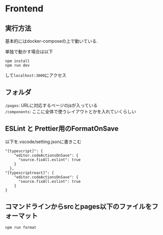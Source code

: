 # Frontend

## 実行方法
基本的にはdocker-composeの上で動いている.

単独で動かす場合は以下
```
npm install
npm run dev
```
して`localhost:3000`にアクセス

## フォルダ
`/pages`: URLに対応するページのjsが入っている  
`/components`: ここに全体で使うレイアウトとかを入れていくらしい

## ESLint と Prettier用のFormatOnSave
以下を.vscode/setting.jsonに書きこむ

```
"[typescript]": {
    "editor.codeActionsOnSave": {
      "source.fixAll.eslint": true
    }
  },
"[typescriptreact]": {
    "editor.codeActionsOnSave": {
      "source.fixAll.eslint": true
    }
}
```

## コマンドラインからsrcとpages以下のファイルをフォーマット
```
npm run format
```
